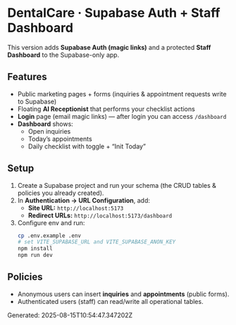 # DentalCare · Supabase Auth + Staff Dashboard

This version adds **Supabase Auth (magic links)** and a protected **Staff Dashboard** to the Supabase-only app.

## Features
- Public marketing pages + forms (inquiries & appointment requests write to Supabase)
- Floating **AI Receptionist** that performs your checklist actions
- **Login** page (email magic links) — after login you can access `/dashboard`
- **Dashboard** shows:
  - Open inquiries
  - Today’s appointments
  - Daily checklist with toggle + “Init Today”

## Setup
1. Create a Supabase project and run your schema (the CRUD tables & policies you already created).
2. In **Authentication → URL Configuration**, add:
   - **Site URL:** `http://localhost:5173`
   - **Redirect URLs:** `http://localhost:5173/dashboard`
3. Configure env and run:
   ```bash
   cp .env.example .env
   # set VITE_SUPABASE_URL and VITE_SUPABASE_ANON_KEY
   npm install
   npm run dev
   ```

## Policies
- Anonymous users can insert **inquiries** and **appointments** (public forms).
- Authenticated users (staff) can read/write all operational tables.

Generated: 2025-08-15T10:54:47.347202Z
